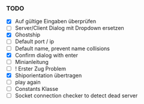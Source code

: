 ### TODO

- [x] Auf gültige Eingaben überprüfen
- [ ] Server/Client Dialog mit Dropdown ersetzen
- [x] Ghostship
- [ ] Default port / ip
- [ ] Default name, prevent name collisions
- [x] Confirm dialog with enter
- [ ] Minianleitung
- [ ] ! Erster Zug Problem
- [x] Shiporientation übertragen
- [ ] play again
- [ ] Constants Klasse
- [ ] Socket connection checker to detect dead server